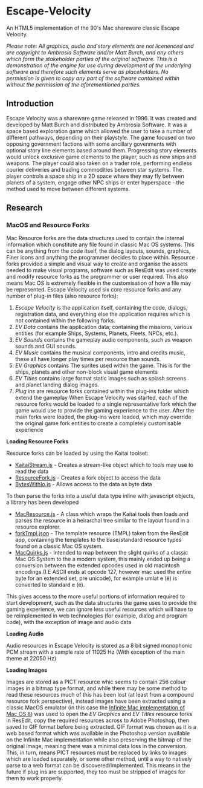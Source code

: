 # Escape-Velocity
An HTML5 implementation of the 90's Mac shareware classic Escape Velocity.

_Please note: All graphics, audio and story elements are not licenenced and are copyright to Ambrosia Software and/or Matt Burch, and any others which form the stakeholder parties of the original software. This is a demonstration of the engine for use during development of the underlying software and therefore such elements serve as placeholders. No permission is given to copy any part of the software contained within without the permission of the aforementioned parties._

## Introduction

Escape Velocity was a shareware game released in 1996. It was created and developed by Matt Burch and distributed by Ambrosia Software. It was a space based exploration game which allowed the user to take a number of different pathways, depending on their playstyle. The game focused on two opposing government factions with some ancillary govenments with optional story line elements based around them. Progressing story elements would unlock exclusive game elements to the player, such as new ships and weapons. The player could also taken on a trader role, performing endless courier deliveries and trading commodities between star systems. The player controls a space ship in a 2D space where they may fly between planets of a system, engage other NPC ships or enter hyperspace - the method used to move between different systems.

## Research

### MacOS and Resource Forks

Mac Resource forks are the data structures used to contain the internal information which constitute any file found in classic Mac OS systems. This can be anything from the code itself, the dialog layouts, sounds, graphics, Finer icons and anything the programmer decides to place within. Resource forks provided a simple and visual way to create and organise the assets needed to make visual programs, software such as ResEdit was used create and modify resource forks as the programmer or user required. This also means Mac OS is extremely flexible in the customisation of how a file may be represented. Escape Velocity used six core resource forks and any number of plug-in files (also resource forks):
1. _Escape Velocity_ is the application itself, containing the code, dialogs, registration data, and everything else the application requires which is not contained within the following forks.
2. _EV Data_ contains the application data; containing the missions, various entities (for example Ships, Systems, Planets, Fleets, NPCs, etc.).
3. _EV Sounds_ contains the gameplay audio components, such as weapon sounds and GUI sounds.
4. _EV Music_ contains the musical components, intro and credits music, these all have longer play times per resource than sounds.
5. _EV Graphics_ contains The sprites used within the game. This is for the ships, planets and other non-block visual game elements
6. _EV Titles_ contains large format static images such as splash screens and planet landing dialog images.
7. _Plug ins_ are resource forks contained within the plug-ins folder which extend the gameplay
When Escape Velocity was started, each of the resource forks would be loaded to a single representative fork which the game would use to provide the gaming experience to the user. After the main forks were loaded, the plug-ins were loaded, which may override the original game fork entities to create a completely customisable experience

__Loading Resource Forks__

Resource forks can be loaded by using the Kaitai toolset:
- [KaitaiStream.js](https://doc.kaitai.io/stream_api.html) - Creates a stream-like object which to tools may use to read the data
- [ResourceFork.js](https://formats.kaitai.io/resource_fork/) - Creates a fork object to access the data
- [BytesWithIo.js](https://formats.kaitai.io/bytes_with_io/javascript.html) - Allows access to the data as byte data

To then parse the forks into a useful data type inline with javascript objects, a library has been developed
- [MacResource.js]() - A class which wraps the Kaitai tools then loads and parses the resource in a heirarchal tree similar to the layout found in a resource explorer.
- [forkTmpl.json]() - The template resource (TMPL) taken from the ResEdit app, containing the templates to the base/standard resource types found on a classic Mac OS system.
- [MacQuirks.js]() - Intended to map between the slight quirks of a classic Mac OS System to the a modern system, this mainly ended up being a conversion between the extended opcodes used in old macintosh encodings (I.E ASCII ends at opcode 127, however mac used the entire byte for an extended set, pre unicode), for example umlat e (ë) is converted to standard e (e).

This gives access to the more useful portions of information required to start development, such as the data structures the game uses to provide the gaming experience, we can ignore less useful resources which will have to be reimplemented in web technologies (for example, dialog and program code), with the exception of image and audio data

__Loading Audio__

Audio resources in Escape Velocity is stored as a 8 bit signed monophonic PCM stream with a sample rate of 11025 Hz (With exception of the main theme at 22050 Hz)

__Loading Images__

Images are stored as a PICT resource whic seems to contain 256 colour images in a bitmap type format, and while there may be some method to read these resources much of this has been lost (at least from a compound resource fork perspective), instead images have been extracted using a classic MacOS emulator (in this case the [Infinite Mac implementation of Mac OS 8](https://macos8.app)) was used to open the _EV Graphics_ and _EV Titles_ resource forks in ResEdit, copy the required resources across to Adobe Photoshop, then saved to GIF format before being extracted. GIF format was chosen as it is a web based format which was available in the Photoshop version available on the Infinite Mac implementation while also preserving the bitmap of the original image, meaning there was a minimal data loss in the conversion. This, in turn, means PICT resources must be replaced by links to images which are loaded separately, or some other method, until a way to natively parse to a web format can be discovered/implemented. This means in the future if plug ins are supported, they too must be stripped of images for them to work properly.


